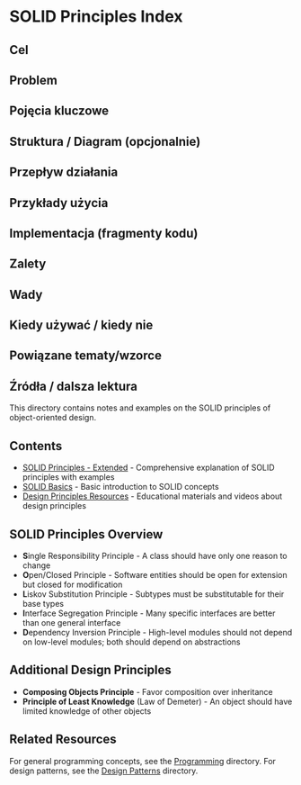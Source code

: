 # SOLID Principles Index

## Cel

## Problem

## Pojęcia kluczowe

## Struktura / Diagram (opcjonalnie)

## Przepływ działania

## Przykłady użycia

## Implementacja (fragmenty kodu)

## Zalety

## Wady

## Kiedy używać / kiedy nie

## Powiązane tematy/wzorce

## Źródła / dalsza lektura


This directory contains notes and examples on the SOLID principles of object-oriented design.

## Contents

- [SOLID Principles - Extended](SOLID_Principles_Extended.md) - Comprehensive explanation of SOLID principles with examples
- [SOLID Basics](solid.md) - Basic introduction to SOLID concepts
- [Design Principles Resources](Design_Principles_Resources.md) - Educational materials and videos about design principles

## SOLID Principles Overview

- **S**ingle Responsibility Principle - A class should have only one reason to change
- **O**pen/Closed Principle - Software entities should be open for extension but closed for modification
- **L**iskov Substitution Principle - Subtypes must be substitutable for their base types
- **I**nterface Segregation Principle - Many specific interfaces are better than one general interface
- **D**ependency Inversion Principle - High-level modules should not depend on low-level modules; both should depend on abstractions

## Additional Design Principles

- **Composing Objects Principle** - Favor composition over inheritance
- **Principle of Least Knowledge** (Law of Demeter) - An object should have limited knowledge of other objects

## Related Resources

For general programming concepts, see the [Programming](../Programming/INDEX.md) directory.
For design patterns, see the [Design Patterns](../Design%20Patterns/INDEX.md) directory. 